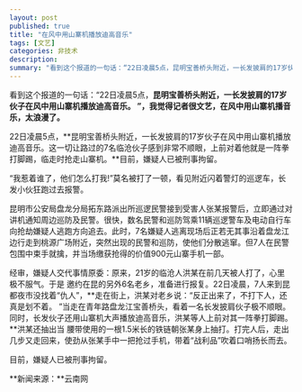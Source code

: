 ```yaml
---
layout: post
published: true
title: "在风中用山寨机播放迪高音乐"
tags: [文艺]
categories: 非技术    
description: 
summary: "看到这个报道的一句话：“22日凌晨5点，昆明宝善桥头附近，一长发披肩的17岁伙子在风中用山寨机播放迪高音乐。 ”，我觉得记者很文艺，在风中用山寨机播音乐，太浪漫了。 22日凌晨5点，昆明宝善桥头附近，一长发披肩的17岁伙子在风中用山寨机播放"
---
```

看到这个报道的一句话：“22日凌晨5点，**昆明宝善桥头附近，一长发披肩的17岁伙子在风中用山寨机播放迪高音乐。 ”，我觉得记者很文艺，在风中用山寨机播音乐，太浪漫了。**  
  
  


22日凌晨5点，**昆明宝善桥头附近，一长发披肩的17岁伙子在风中用山寨机播放迪高音乐。这一切让路过的7名临沧伙子感到非常不顺眼，上前对着他就是一阵拳打脚踢，临走时抢走山寨机。**目前，嫌疑人已被刑事拘留。

“我惹着谁了，他们怎么打我!”莫名被打了一顿，看见附近闪着警灯的巡逻车，长发小伙狂跑过去报警。  
  
昆明市公安局盘龙分局拓东路派出所巡逻民警接到受害人张某报警后，立即通过对讲机通知周边巡防及民警。很快，数名民警和巡防驾乘11辆巡逻警车及电动自行车向抢劫嫌疑人逃跑方向追去。此时，7名嫌疑人逃离现场后正若无其事沿着盘龙江边行走到桃源广场附近，突然出现的民警和巡防，使他们分散逃窜。但7人在民警包围中束手就擒，并当场缴获抢得的价值900元山寨手机一部。  
  
经审，嫌疑人交代事情原委：原来，21岁的临沧人洪某在前几天被人打了，心里极不服气。于是 邀约在昆的另外6名老乡，准备进行报复。22日凌晨，7人来到昆都夜市没找着“仇人”，**走在街上，洪某对老乡说：“反正出来了，不打下人，还真是划不着。 ”当走在青年路盘龙江宝善桥头，看着一名长发披肩伙子极不顺眼。同时，长发伙子还用山寨机大声播放迪高音乐，洪某等人上前对其一阵拳打脚踢。**洪某还抽出当 腰带使用的一根1.5米长的铁链朝张某身上抽打。打完人后，走出几步又走回来，使劲从张某手中一把抢过手机，带着“战利品”吹着口哨扬长而去。  
  
目前，嫌疑人已被刑事拘留。  
  
**新闻来源：**云南网